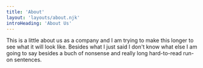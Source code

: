 ```yaml
---
title: 'About'
layout: 'layouts/about.njk'
introHeading: 'About Us'
---
```


This is a little about us as a company and I am trying to make this longer to see what it will look like. Besides what I just said I don't know what else I am going to say besides a buch of nonsense and really long hard-to-read run-on sentences.
